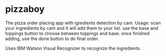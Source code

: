 # pizzaboy
The pizza order placing app with igredients detection by cam.
Usage:
  scan your ingredients by cam and it will add them to your list.
  use the base and toppings button to choose between toppings and base.
  once finished adding, use the done button to do final order.

Uses IBM Watson Visual Recognizer to recognize the ingredients.
